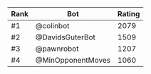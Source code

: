 Rank|Bot|Rating
---|---|---
#1|@colinbot|2079
#2|@DavidsGuterBot|1509
#3|@pawnrobot|1207
#4|@MinOpponentMoves|1060
